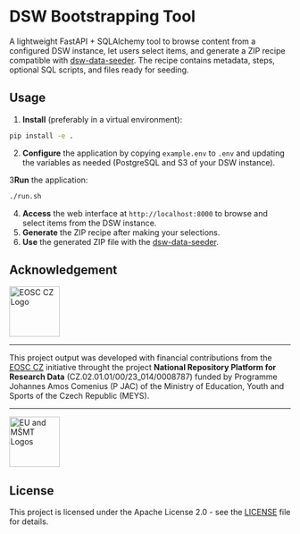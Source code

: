 # DSW Bootstrapping Tool

A lightweight FastAPI + SQLAlchemy tool to browse content from a configured DSW instance, let users select items, and generate a ZIP recipe compatible with [dsw-data-seeder](https://github.com/ds-wizard/engine-tools/tree/develop/packages/dsw-data-seeder). The recipe contains metadata, steps, optional SQL scripts, and files ready for seeding.

## Usage

1. **Install** (preferably in a virtual environment):

```bash
pip install -e .
```

2. **Configure** the application by copying `example.env` to `.env` and updating the variables as needed (PostgreSQL and S3 of your DSW instance).

3**Run** the application:

```bash
./run.sh
```

4. **Access** the web interface at `http://localhost:8000` to browse and select items from the DSW instance.
5. **Generate** the ZIP recipe after making your selections.
6. **Use** the generated ZIP file with the [dsw-data-seeder](https://github.com/ds-wizard/engine-tools/tree/develop/packages/dsw-data-seeder).

## Acknowledgement

<p align="left">
  <img src="https://webcentrum.muni.cz/media/3831863/seda_eosc.png" alt="EOSC CZ Logo" height="90">
</p>

---

This project output was developed with financial contributions from the [EOSC CZ](https://www.eosc.cz/projekty/narodni-podpora-pro-eosc) initiative throught the project **National Repository Platform for Research Data** (CZ.02.01.01/00/23_014/0008787) funded by Programme Johannes Amos Comenius (P JAC) of the Ministry of Education, Youth and Sports of the Czech Republic (MEYS).

---

<p align="left">
  <img src="https://webcentrum.muni.cz/media/3832168/seda_eu-msmt_eng.png" alt="EU and MŠMT Logos" height="90">
</p>

## License

This project is licensed under the Apache License 2.0 - see the [LICENSE](LICENSE) file for details.
